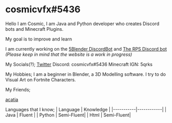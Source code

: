 # cosmicvfx#5436

Hello I am Cosmic, I am Java and Python developer who creates Discord bots and Minecraft Plugins.

My goal is to improve and learn

I am currently working on the [5Blender DiscordBot](https://github.com/cosmic-vfx/5BlenderJDABot) and [The RPS Discord bot](https://rpswebsite.herokuapp.com) *(Please keep in mind that the website is a work in progress)*

My Socials(?);
[Twitter](https://twitter.com/CosmicVFX_)
Discord: cosmicvfx#5436
Minecraft IGN: 5qrks

My Hobbies;
I am a beginner in Blender, a 3D Modelling software. I try to do Visual Art on Fortnite Characters.

My Friends;

[acatia](https://github.com/acatiadroid)

Languages that I know;
| Language  | Knowledge  |
|-----------|------------|
| Java      | Fluent     |
| Python    | Semi-Fluent|
| Html      | Semi-Fluent|
